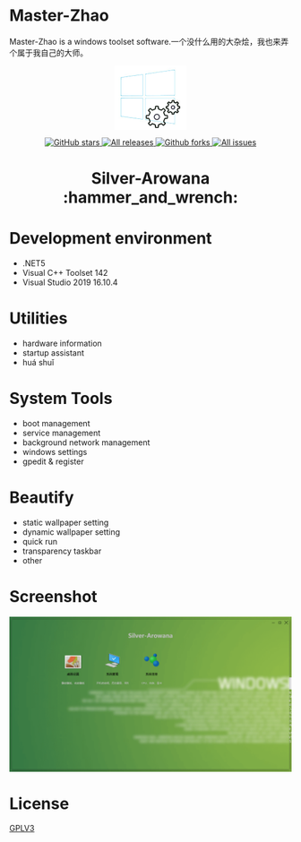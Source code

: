 # Master-Zhao
Master-Zhao is a windows toolset software.一个没什么用的大杂烩，我也来弄个属于我自己的大师。

<p align="center">
<a href="https://github.com/zhaotianff/Silver-Arowana" target="_blank">
<img align="center" alt="Silver-Arowana" src="logo.png" />
</a>
</p>
<p align="center">
<a href="https://github.com/zhaotianff/Silver-Arowana/stargazers" target="_blank">
 <img alt="GitHub stars" src="https://img.shields.io/github/stars/zhaotianff/Silver-Arowana.svg" />
</a>
<a href="https://github.com/zhaotianff/Silver-Arowana/releases" target="_blank">
 <img alt="All releases" src="https://img.shields.io/github/downloads/zhaotianff/Silver-Arowana/total.svg" />
</a>
<a href="https://github.com/zhaotianff/Silver-Arowana/network/members" target="_blank">
 <img alt="Github forks" src="https://img.shields.io/github/forks/zhaotianff/Silver-Arowana.svg" />
</a>
<a href="https://github.com/zhaotianff/Silver-Arowana/issues" target="_blank">
 <img alt="All issues" src="https://img.shields.io/github/issues/zhaotianff/Silver-Arowana.svg" />
</a>
</p>
<h1 align="center">Silver-Arowana :hammer_and_wrench: </h1>

# Development environment
* .NET5
* Visual C++ Toolset 142
* Visual Studio 2019 16.10.4

# Utilities
* hardware information
* startup assistant
* huá shuǐ

# System Tools
* boot management
* service management
* background network management
* windows settings
* gpedit & register

# Beautify
* static wallpaper setting
* dynamic wallpaper setting
* quick run
* transparency taskbar
* other

# Screenshot
<p align="center">
 <img align="center" alt="start up" src="Screenshots/main.png" />
</p>


# License
[GPLV3](LICENSE)

